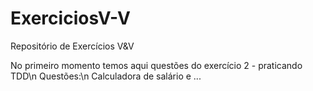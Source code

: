 # ExerciciosV-V
Repositório de Exercícios V&V

  No primeiro momento temos aqui questões do exercício 2 -  praticando TDD\n
  Questões:\n
    Calculadora de salário e ...
